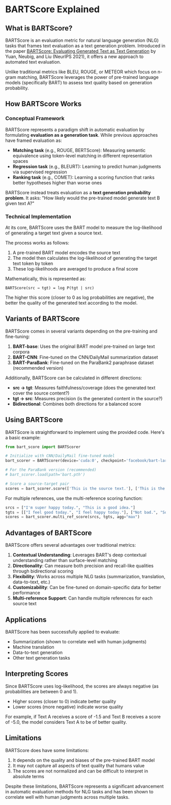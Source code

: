 # BARTScore Explained

## What is BARTScore?

BARTScore is an evaluation metric for natural language generation (NLG) tasks that frames text evaluation as a text generation problem. Introduced in the paper [BARTScore: Evaluating Generated Text as Text Generation](https://arxiv.org/abs/2106.11520) by Yuan, Neubig, and Liu (NeurIPS 2021), it offers a new approach to automated text evaluation.

Unlike traditional metrics like BLEU, ROUGE, or METEOR which focus on n-gram matching, BARTScore leverages the power of pre-trained language models (specifically BART) to assess text quality based on generation probability.

## How BARTScore Works

### Conceptual Framework

BARTScore represents a paradigm shift in automatic evaluation by formulating **evaluation as a generation task**. While previous approaches have framed evaluation as:

- **Matching task** (e.g., ROUGE, BERTScore): Measuring semantic equivalence using token-level matching in different representation spaces
- **Regression task** (e.g., BLEURT): Learning to predict human judgments via supervised regression
- **Ranking task** (e.g., COMET): Learning a scoring function that ranks better hypotheses higher than worse ones

BARTScore instead treats evaluation as a **text generation probability problem**. It asks: "How likely would the pre-trained model generate text B given text A?"

### Technical Implementation

At its core, BARTScore uses the BART model to measure the log-likelihood of generating a target text given a source text. 

The process works as follows:

1. A pre-trained BART model encodes the source text
2. The model then calculates the log-likelihood of generating the target text token by token
3. These log-likelihoods are averaged to produce a final score

Mathematically, this is represented as:

```
BARTScore(src → tgt) = log P(tgt | src)
```

The higher this score (closer to 0 as log probabilities are negative), the better the quality of the generated text according to the model.

## Variants of BARTScore

BARTScore comes in several variants depending on the pre-training and fine-tuning:

1. **BART-base**: Uses the original BART model pre-trained on large text corpora
2. **BART-CNN**: Fine-tuned on the CNN/DailyMail summarization dataset
3. **BART-ParaBank**: Fine-tuned on the ParaBank2 paraphrase dataset (recommended version)

Additionally, BARTScore can be calculated in different directions:

- **src → tgt**: Measures faithfulness/coverage (does the generated text cover the source content?)
- **tgt → src**: Measures precision (is the generated content in the source?)
- **Bidirectional**: Combines both directions for a balanced score

## Using BARTScore

BARTScore is straightforward to implement using the provided code. Here's a basic example:

```python
from bart_score import BARTScorer

# Initialize with CNN/DailyMail fine-tuned model
bart_scorer = BARTScorer(device='cuda:0', checkpoint='facebook/bart-large-cnn')

# For the ParaBank version (recommended)
# bart_scorer.load(path='bart.pth')

# Score a source-target pair
scores = bart_scorer.score(['This is the source text.'], ['This is the target text.'])
```

For multiple references, use the multi-reference scoring function:

```python
srcs = ["I'm super happy today.", "This is a good idea."]
tgts = [["I feel good today.", "I feel happy today."], ["Not bad.", "Sounds like a good idea."]]
scores = bart_scorer.multi_ref_score(srcs, tgts, agg="max")
```

## Advantages of BARTScore

BARTScore offers several advantages over traditional metrics:

1. **Contextual Understanding**: Leverages BART's deep contextual understanding rather than surface-level matching
2. **Directionality**: Can measure both precision and recall-like qualities through bidirectional scoring
3. **Flexibility**: Works across multiple NLG tasks (summarization, translation, data-to-text, etc.)
4. **Customizability**: Can be fine-tuned on domain-specific data for better performance
5. **Multi-reference Support**: Can handle multiple references for each source text

## Applications

BARTScore has been successfully applied to evaluate:

- Summarization (shown to correlate well with human judgments)
- Machine translation
- Data-to-text generation
- Other text generation tasks

## Interpreting Scores

Since BARTScore uses log-likelihood, the scores are always negative (as probabilities are between 0 and 1). 

- Higher scores (closer to 0) indicate better quality
- Lower scores (more negative) indicate worse quality

For example, if Text A receives a score of -1.5 and Text B receives a score of -5.0, the model considers Text A to be of better quality.

## Limitations

BARTScore does have some limitations:

1. It depends on the quality and biases of the pre-trained BART model
2. It may not capture all aspects of text quality that humans value
3. The scores are not normalized and can be difficult to interpret in absolute terms

Despite these limitations, BARTScore represents a significant advancement in automatic evaluation methods for NLG tasks and has been shown to correlate well with human judgments across multiple tasks.
